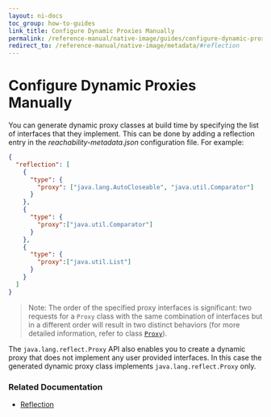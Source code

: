 ```yaml
---
layout: ni-docs
toc_group: how-to-guides
link_title: Configure Dynamic Proxies Manually
permalink: /reference-manual/native-image/guides/configure-dynamic-proxies/
redirect_to: /reference-manual/native-image/metadata/#reflection
---
```


# Configure Dynamic Proxies Manually

You can generate dynamic proxy classes at build time by specifying the list of interfaces that they implement. 
This can be done by adding a reflection entry in the _reachability-metadata.json_ configuration file. For example:

```json
{
  "reflection": [
    { 
      "type": {
        "proxy": ["java.lang.AutoCloseable", "java.util.Comparator"]
      }
    },
    { 
      "type": {
        "proxy":["java.util.Comparator"]
      }
    },
    { 
      "type": {
        "proxy":["java.util.List"]
      }
    }
  ]
}

```
> Note: The order of the specified proxy interfaces is significant: two requests for a `Proxy` class with the same combination of interfaces but in a different order will result in two distinct behaviors (for more detailed information, refer to class [`Proxy`](https://docs.oracle.com/en/java/javase/22/docs/api/java.base/java/lang/reflect/Proxy.html)).

The `java.lang.reflect.Proxy` API also enables you to create a dynamic proxy that does not implement any user provided interfaces.
In this case the generated dynamic proxy class implements `java.lang.reflect.Proxy` only.

### Related Documentation

* [Reflection](../ReachabilityMetadata.md#reflection)
